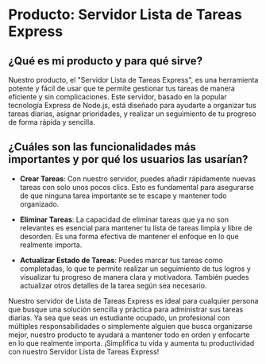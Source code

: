 # Producto: Servidor Lista de Tareas Express

## ¿Qué es mi producto y para qué sirve?

Nuestro producto, el "Servidor Lista de Tareas Express", es una herramienta potente y fácil de usar que te permite gestionar tus tareas de manera eficiente y sin complicaciones. Este servidor, basado en la popular tecnología Express de Node.js, está diseñado para ayudarte a organizar tus tareas diarias, asignar prioridades, y realizar un seguimiento de tu progreso de forma rápida y sencilla.

## ¿Cuáles son las funcionalidades más importantes y por qué los usuarios las usarían?

- **Crear Tareas**: Con nuestro servidor, puedes añadir rápidamente nuevas tareas con solo unos pocos clics. Esto es fundamental para asegurarse de que ninguna tarea importante se te escape y mantener todo organizado.

- **Eliminar Tareas**: La capacidad de eliminar tareas que ya no son relevantes es esencial para mantener tu lista de tareas limpia y libre de desorden. Es una forma efectiva de mantener el enfoque en lo que realmente importa.

- **Actualizar Estado de Tareas**: Puedes marcar tus tareas como completadas, lo que te permite realizar un seguimiento de tus logros y visualizar tu progreso de manera clara y motivadora. También puedes actualizar otros detalles de la tarea según sea necesario.

Nuestro servidor de Lista de Tareas Express es ideal para cualquier persona que busque una solución sencilla y práctica para administrar sus tareas diarias. Ya sea que seas un estudiante ocupado, un profesional con múltiples responsabilidades o simplemente alguien que busca organizarse mejor, nuestro producto te ayudará a mantener todo en orden y enfocarte en lo que realmente importa. ¡Simplifica tu vida y aumenta tu productividad con nuestro Servidor Lista de Tareas Express!
